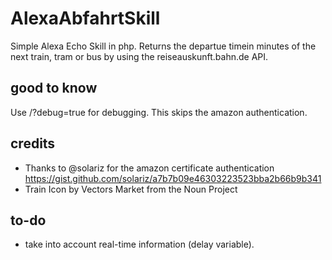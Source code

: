 # AlexaAbfahrtSkill
Simple Alexa Echo Skill in php. Returns the departue timein minutes of the next train, tram or bus by using the reiseauskunft.bahn.de API. 

## good to know
Use /?debug=true for debugging. This skips the amazon authentication.

## credits
* Thanks to @solariz for the amazon certificate authentication https://gist.github.com/solariz/a7b7b09e46303223523bba2b66b9b341
* Train Icon by Vectors Market from the Noun Project
## to-do
* take into account real-time information (delay variable).
